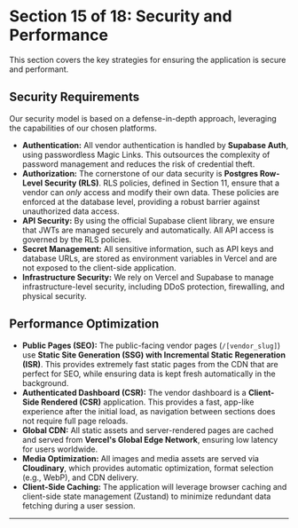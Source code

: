 # Section 15 of 18: Security and Performance

This section covers the key strategies for ensuring the application is secure and performant.

## Security Requirements

Our security model is based on a defense-in-depth approach, leveraging the capabilities of our chosen platforms.

*   **Authentication:** All vendor authentication is handled by **Supabase Auth**, using passwordless Magic Links. This outsources the complexity of password management and reduces the risk of credential theft.
*   **Authorization:** The cornerstone of our data security is **Postgres Row-Level Security (RLS)**. RLS policies, defined in Section 11, ensure that a vendor can *only* access and modify their own data. These policies are enforced at the database level, providing a robust barrier against unauthorized data access.
*   **API Security:** By using the official Supabase client library, we ensure that JWTs are managed securely and automatically. All API access is governed by the RLS policies.
*   **Secret Management:** All sensitive information, such as API keys and database URLs, are stored as environment variables in Vercel and are not exposed to the client-side application.
*   **Infrastructure Security:** We rely on Vercel and Supabase to manage infrastructure-level security, including DDoS protection, firewalling, and physical security.

## Performance Optimization

*   **Public Pages (SEO):** The public-facing vendor pages (`/[vendor_slug]`) use **Static Site Generation (SSG) with Incremental Static Regeneration (ISR)**. This provides extremely fast static pages from the CDN that are perfect for SEO, while ensuring data is kept fresh automatically in the background.
*   **Authenticated Dashboard (CSR):** The vendor dashboard is a **Client-Side Rendered (CSR)** application. This provides a fast, app-like experience after the initial load, as navigation between sections does not require full page reloads.
*   **Global CDN:** All static assets and server-rendered pages are cached and served from **Vercel's Global Edge Network**, ensuring low latency for users worldwide.
*   **Media Optimization:** All images and media assets are served via **Cloudinary**, which provides automatic optimization, format selection (e.g., WebP), and CDN delivery.
*   **Client-Side Caching:** The application will leverage browser caching and client-side state management (Zustand) to minimize redundant data fetching during a user session.

---
